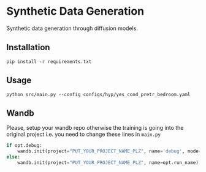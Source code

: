 # Synthetic Data Generation

Synthetic data generation through diffusion models.

## Installation

` pip install -r requirements.txt `


## Usage

` python src/main.py --config configs/hyp/yes_cond_pretr_bedroom.yaml `


## Wandb

Please, setup your wandb repo otherwise the training is going into the original project i.e. you need to change these lines in `main.py`

```python
if opt.debug:
    wandb.init(project="PUT_YOUR_PROJECT_NAME_PLZ", name='debug', mode='disabled')
else:
    wandb.init(project="PUT_YOUR_PROJECT_NAME_PLZ", name=opt.run_name)
```

